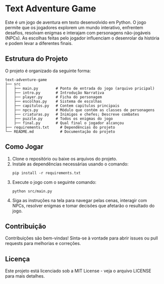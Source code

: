 # Text Adventure Game

Este é um jogo de aventura em texto desenvolvido em Python. O jogo permite que os jogadores explorem um mundo interativo, enfrentem desafios, resolvam enigmas e interajam com personagens não-jogáveis (NPCs). As escolhas feitas pelo jogador influenciam o desenrolar da história e podem levar a diferentes finais.

## Estrutura do Projeto

O projeto é organizado da seguinte forma:

```
text-adventure-game
├── src
│   ├── main.py        # Ponto de entrada do jogo (arquivo pricipal)
│   ├── intro.py       # Introdução Narrativa
│   ├── player.py      # Ficha do personagem
│   ├── escolhas.py    # Sistema de escolhas
│   ├── capitulos.py   # Contem capitulos principais
│   ├── npcs.py        # Módulo que contém as classes de personagens
│   ├── criaturas.py   # Inimigos e chefes; Descreve combates
│   ├── puzzle.py      # Todos os enigmas do jogo
│   ├── final.py       # Qual final o jogador alcançou
├── requirements.txt     # Dependências do projeto
└── README.md            # Documentação do projeto
```

## Como Jogar

1. Clone o repositório ou baixe os arquivos do projeto.
2. Instale as dependências necessárias usando o comando:
   ```
   pip install -r requirements.txt
   ```
3. Execute o jogo com o seguinte comando:
   ```
   python src/main.py
   ```
4. Siga as instruções na tela para navegar pelas cenas, interagir com NPCs, resolver enigmas e tomar decisões que afetarão o resultado do jogo.

## Contribuição

Contribuições são bem-vindas! Sinta-se à vontade para abrir issues ou pull requests para melhorias e correções.

## Licença

Este projeto está licenciado sob a MIT License - veja o arquivo LICENSE para mais detalhes.
